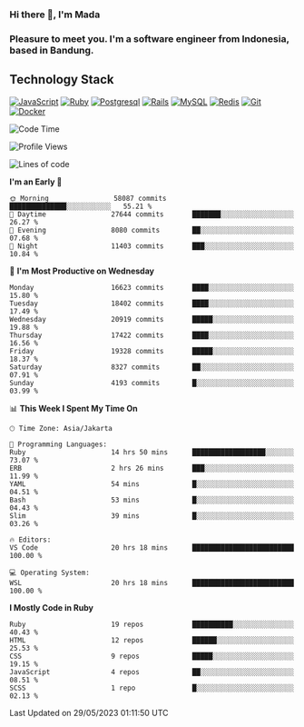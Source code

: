### Hi there 👋, I'm Mada
### Pleasure to meet you. I'm a software engineer from Indonesia, based in Bandung.

## Technology Stack

[![JavaScript](https://img.shields.io/badge/-JavaScript-%23F7DF1C?style=flat-square&logo=javascript&logoColor=000000&labelColor=%23F7DF1C&color=%23FFCE5A)](https://www.javascript.com/)
[![Ruby](https://img.shields.io/badge/Ruby-CC342D?style=flat-square&logo=ruby&logoColor=white)](https://www.ruby-lang.org/en/)
[![Postgresql](https://img.shields.io/badge/PostgreSQL-316192?style=flat-square&logo=postgresql&logoColor=ffffff)](https://www.postgresql.org/)
[![Rails](https://img.shields.io/badge/Ruby_on_Rails-CC0000?style=flat-square&logo=ruby-on-rails&logoColor=white)](https://rubyonrails.org/)
[![MySQL](https://img.shields.io/badge/-MySQL-4479A1?style=flat-square&logo=MySQL&logoColor=ffffff)](https://www.mysql.com/)
[![Redis](https://img.shields.io/badge/-Redis-DC382D?style=flat-square&logo=Redis&logoColor=ffffff)](https://redis.io/)
[![Git](https://img.shields.io/badge/-Git-%23F05032?style=flat-square&logo=git&logoColor=%23ffffff)](https://git-scm.com/)
[![Docker](https://img.shields.io/badge/-Docker-2496ED?style=flat-square&logo=docker&logoColor=ffffff)](https://www.docker.com/)
<!--
**madaarya/madaarya** is a ✨ _special_ ✨ repository because its `README.md` (this file) appears on your GitHub profile.

Here are some ideas to get you started:

- 🔭 I’m currently working on ...
- 🌱 I’m currently learning ...
- 👯 I’m looking to collaborate on ...
- 🤔 I’m looking for help with ...
- 💬 Ask me about ...
- 📫 How to reach me: ...
- 😄 Pronouns: ...
- ⚡ Fun fact: ...
-->
<!--START_SECTION:waka-->
![Code Time](http://img.shields.io/badge/Code%20Time-5%2C411%20hrs%2036%20mins-blue)

![Profile Views](http://img.shields.io/badge/Profile%20Views-0-blue)

![Lines of code](https://img.shields.io/badge/From%20Hello%20World%20I%27ve%20Written-39.7%20million%20lines%20of%20code-blue)

**I'm an Early 🐤** 

```text
🌞 Morning                58087 commits       ██████████████░░░░░░░░░░░   55.21 % 
🌆 Daytime                27644 commits       ███████░░░░░░░░░░░░░░░░░░   26.27 % 
🌃 Evening                8080 commits        ██░░░░░░░░░░░░░░░░░░░░░░░   07.68 % 
🌙 Night                  11403 commits       ███░░░░░░░░░░░░░░░░░░░░░░   10.84 % 
```
📅 **I'm Most Productive on Wednesday** 

```text
Monday                   16623 commits       ████░░░░░░░░░░░░░░░░░░░░░   15.80 % 
Tuesday                  18402 commits       ████░░░░░░░░░░░░░░░░░░░░░   17.49 % 
Wednesday                20919 commits       █████░░░░░░░░░░░░░░░░░░░░   19.88 % 
Thursday                 17422 commits       ████░░░░░░░░░░░░░░░░░░░░░   16.56 % 
Friday                   19328 commits       █████░░░░░░░░░░░░░░░░░░░░   18.37 % 
Saturday                 8327 commits        ██░░░░░░░░░░░░░░░░░░░░░░░   07.91 % 
Sunday                   4193 commits        █░░░░░░░░░░░░░░░░░░░░░░░░   03.99 % 
```


📊 **This Week I Spent My Time On** 

```text
🕑︎ Time Zone: Asia/Jakarta

💬 Programming Languages: 
Ruby                     14 hrs 50 mins      ██████████████████░░░░░░░   73.07 % 
ERB                      2 hrs 26 mins       ███░░░░░░░░░░░░░░░░░░░░░░   11.99 % 
YAML                     54 mins             █░░░░░░░░░░░░░░░░░░░░░░░░   04.51 % 
Bash                     53 mins             █░░░░░░░░░░░░░░░░░░░░░░░░   04.43 % 
Slim                     39 mins             █░░░░░░░░░░░░░░░░░░░░░░░░   03.26 % 

🔥 Editors: 
VS Code                  20 hrs 18 mins      █████████████████████████   100.00 % 

💻 Operating System: 
WSL                      20 hrs 18 mins      █████████████████████████   100.00 % 
```

**I Mostly Code in Ruby** 

```text
Ruby                     19 repos            ██████████░░░░░░░░░░░░░░░   40.43 % 
HTML                     12 repos            ██████░░░░░░░░░░░░░░░░░░░   25.53 % 
CSS                      9 repos             █████░░░░░░░░░░░░░░░░░░░░   19.15 % 
JavaScript               4 repos             ██░░░░░░░░░░░░░░░░░░░░░░░   08.51 % 
SCSS                     1 repo              █░░░░░░░░░░░░░░░░░░░░░░░░   02.13 % 
```




 Last Updated on 29/05/2023 01:11:50 UTC
<!--END_SECTION:waka-->
